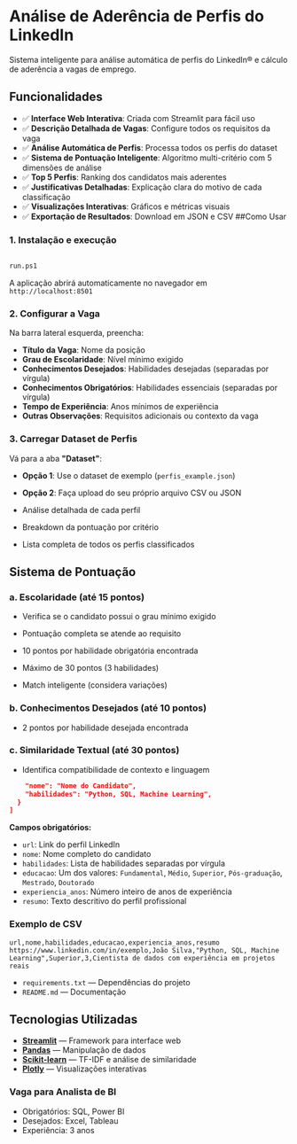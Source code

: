 #  Análise de Aderência de Perfis do LinkedIn

Sistema inteligente para análise automática de perfis do LinkedIn® e cálculo de aderência a vagas de emprego.

## Funcionalidades

- ✅ **Interface Web Interativa**: Criada com Streamlit para fácil uso
- ✅ **Descrição Detalhada de Vagas**: Configure todos os requisitos da vaga
- ✅ **Análise Automática de Perfis**: Processa todos os perfis do dataset
- ✅ **Sistema de Pontuação Inteligente**: Algoritmo multi-critério com 5 dimensões de análise
- ✅ **Top 5 Perfis**: Ranking dos candidatos mais aderentes
- ✅ **Justificativas Detalhadas**: Explicação clara do motivo de cada classificação
- ✅ **Visualizações Interativas**: Gráficos e métricas visuais
- ✅ **Exportação de Resultados**: Download em JSON e CSV
##Como Usar

### 1. Instalação e execução

```bash

run.ps1
```

A aplicação abrirá automaticamente no navegador em `http://localhost:8501`

### 2. Configurar a Vaga

Na barra lateral esquerda, preencha:

- **Título da Vaga**: Nome da posição
- **Grau de Escolaridade**: Nível mínimo exigido
- **Conhecimentos Desejados**: Habilidades desejadas (separadas por vírgula)
- **Conhecimentos Obrigatórios**: Habilidades essenciais (separadas por vírgula)
- **Tempo de Experiência**: Anos mínimos de experiência
- **Outras Observações**: Requisitos adicionais ou contexto da vaga

### 3. Carregar Dataset de Perfis

Vá para a aba **"Dataset"**:

- **Opção 1**: Use o dataset de exemplo (`perfis_example.json`)
- **Opção 2**: Faça upload do seu próprio arquivo CSV ou JSON

- Análise detalhada de cada perfil
- Breakdown da pontuação por critério
- Lista completa de todos os perfis classificados

## Sistema de Pontuação

### a. Escolaridade (até 15 pontos)
- Verifica se o candidato possui o grau mínimo exigido
- Pontuação completa se atende ao requisito

- 10 pontos por habilidade obrigatória encontrada
- Máximo de 30 pontos (3 habilidades)
- Match inteligente (considera variações)

### b. Conhecimentos Desejados (até 10 pontos)
- 2 pontos por habilidade desejada encontrada

### c. Similaridade Textual (até 30 pontos)
- Identifica compatibilidade de contexto e linguagem


```json
    "nome": "Nome do Candidato",
    "habilidades": "Python, SQL, Machine Learning",
  }
]
```

**Campos obrigatórios:**
- `url`: Link do perfil LinkedIn
- `nome`: Nome completo do candidato
- `habilidades`: Lista de habilidades separadas por vírgula
- `educacao`: Um dos valores: `Fundamental`, `Médio`, `Superior`, `Pós-graduação`, `Mestrado`, `Doutorado`
- `experiencia_anos`: Número inteiro de anos de experiência
- `resumo`: Texto descritivo do perfil profissional

### Exemplo de CSV

```csv
url,nome,habilidades,educacao,experiencia_anos,resumo
https://www.linkedin.com/in/exemplo,João Silva,"Python, SQL, Machine Learning",Superior,3,Cientista de dados com experiência em projetos reais
```

- `requirements.txt` — Dependências do projeto
- `README.md` — Documentação

## Tecnologias Utilizadas

- **[Streamlit](https://streamlit.io/)** — Framework para interface web
- **[Pandas](https://pandas.pydata.org/)** — Manipulação de dados
- **[Scikit-learn](https://scikit-learn.org/)** — TF-IDF e análise de similaridade
- **[Plotly](https://plotly.com/)** — Visualizações interativas


### Vaga para Analista de BI
- Obrigatórios: SQL, Power BI
- Desejados: Excel, Tableau
- Experiência: 3 anos
